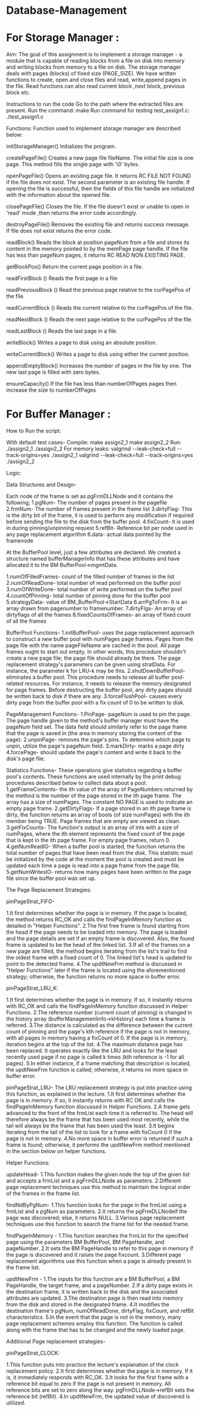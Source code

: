 # Database-Management

# For Storage Manager :
Aim:
The goal of this assignment is to implement a storage manager - a module that is capable of reading blocks from a file on disk into memory and writing blocks from memory to a file on disk. The storage manager deals with pages (blocks) of fixed size (PAGE_SIZE). We have written functions to create, open and close files and read, write,append pages in the file. Read functions can also read current block ,next block, previous block etc.

Instructions to run the code
Go to the path where the extracted files are present.
Run the command: make
Run command for testing test_assign1.c: ./test_assign1.c

Functions:
Function used to implement storage manager are described below:

initStorageManager()
Initializes the program.

createPageFile()
Creates a new page file fileName. The initial file size is one page. This method fills the single page with ’\0’ bytes.

openPageFile()
Opens an existing page file. It returns RC FILE NOT FOUND if the file does not exist. The second parameter is an existing file handle. If opening the file is successful, then the fields of this file handle are initialized with the information about the opened file.

closePageFile()
Closes the file. If the file doesn't exist or unable to open in 'read' mode ,then returns the error code accordingly.

destroyPageFile()
Removes the existing file and returns success message. If file does not exist returns the error code.

readBlock()
Reads the block at position pageNum from a file and stores its content in the memory pointed to by the memPage page handle. If the file has less than pageNum pages, it returns RC READ NON EXISTING PAGE.

getBlockPos()
Return the current page position in a file.

readFirstBlock ()
Reads the first page in a file

readPreviousBlock ()
Read the previous page relative to the curPagePos of the file.

readCurrentBlock ()
Reads the current relative to the curPagePos of the file.

readNextBlock ()
Reads the next page relative to the curPagePos of the file.

readLastBlock ()
Reads the last page in a file.

writeBlock()
Writes a page to disk using an absolute position.

writeCurrentBlock()
Writes a page to disk using either the current position.

appendEmptyBlock()
Increases the number of pages in the file by one. The new last page is filled with zero bytes.

ensureCapacity()
If the file has less than numberOfPages pages then increase the size to numberOfPages

# For Buffer Manager :
How to Run the script:

With default test cases-
 Compile: 
   make assign2_1
   make assign2_2
 Run:
   ./assign2_1
   ./assign2_2
 For memory leaks:
   valgrind --leak-check=full --track-origins=yes ./assign2_1
   valgrind --leak-check=full --track-origins=yes ./assign2_2

Logic:

Data Structures and Design-

Each node of the frame is set as pgFrmDLLNode and it contains the following;
1.pgNum- The number of pages present in the pagefile
2.frmNum- The number of frames present in the frame list
3.dirtyFlag- This is the dirty bit of the frame, it is used to perform any modification if required before sending the file to the disk from the buffer pool.
4.fixCount- It is used in during pinning/unpinning request
5.refBit- Reference bit per node used in any page replacement algorithm
6.data- actual data pointed by the framenode

At the BufferPool level, just a few attributes are declared. We created a structure named bufferManagerInfo that has these attributes and have allocated it to the BM BufferPool->mgmtData. 

1.numOfFilledFrames- count of the filled number of frames in the list
2.numOfReadDone- total number of read performed on the buffer pool
3.numOfWriteDone- total number of write performed on the buffer pool
4.countOfPinning- total number of pinning done for the buffer pool
5.strategyData- value of BM_BufferPool->StartData
6.arrPgToFrm- It is an array drawn from pagenumber to framenumber. 
7.dirtyFlgs- An array of dirtyflags of all the frames
8.fixedCountsOfFrames- an array of fixed count of all the frames

BufferPool Functions-
1.initBufferPool- uses the page replacement approach to construct a new buffer pool with numPages page frames. Pages from the page file with the name pageFileName are cached in the pool. All page frames ought to start out empty. In other words, this procedure shouldn't create a new page file; the page file should already be there. The page replacement strategy's parameters can be given using stratData. For instance, the parameter k for LRU-k may be this.
2.shutDownBufferPool- eliminates a buffer pool. This procedure needs to release all buffer pool-related resources. For instance, it needs to release the memory designated for page frames. Before destructing the buffer pool, any dirty pages should be written back to disk if there are any. 
3.forceFlushPool- causes every dirty page from the buffer pool with a fix count of 0 to be written to disk.

PageManagement Functions-
1.PinPage- pageNum is used to pin the page. The page handle given to the method's buffer manager must have the pageNum field set. The data field should similarly refer to the page frame that the page is saved in (the area in memory storing the content of the page).
2.unpinPage- removes the page's pins. To determine which page to unpin, utilize the page's pageNum field.
3.markDirty- marks a page dirty
4.forcePage- should update the page's content and write it back to the disk's page file.

Statistics Functions-
These operations give statistics regarding a buffer pool's contents. These functions are used internally by the print debug procedures described below to collect data about a pool.
1.getFrameContents- the ith value of the array of PageNumbers returned by the method is the number of the page stored in the ith page frame. The array has a size of numPages. The constant NO PAGE is used to indicate an empty page frame.
2.getDirtyFlags- If a page stored in an ith page frame is dirty, the function returns an array of bools (of size numPages) with the ith member being TRUE. Page frames that are empty are viewed as clean.
3.getFixCounts- The function's output is an array of ints with a size of numPages, where the ith element represents the fixed count of the page that is kept in the ith page frame. For empty page frames, return 0.
4.getNumReadIO- When a buffer pool is started, the function returns the total number of pages that have been read from the disk. This statistic must be initialized by the code at the moment the pool is created and must be updated each time a page is read into a page frame from the page file.
5.getNumWritesIO- returns how many pages have been written to the page file since the buffer pool was set up.


The Page Replacement Strategies:

pinPageStrat_FIFO-

1.It first determines whether the page is in memory. If the page is located, the method returns RC_OK and calls the findPageInMemory function as detailed in "Helper Functions".
2.The first free frame is found starting from the head if the page needs to be loaded into memory. The page is loaded and the page details are set if an empty frame is discovered. Also, the found frame is updated to be the head of the linked list.
3.If all of the frames on a new page are filled, the method begins iterating from the list's trail to find the oldest frame with a fixed count of 0. The linked list's head is updated to point to the detected frame.
4.The updtNewFrm method is discussed in "Helper Functions" later if the frame is located using the aforementioned strategy; otherwise, the function returns no more space in buffer error.

pinPageStrat_LRU_K:

1.It first determines whether the page is in memory. If so, it instantly returns with RC_OK and calls the findPageInMemory function discussed in Helper Functions.
2.The reference number (current count of pinning) is changed in the history array (bufferManagemenIinfo->kHistory) each time a frame is referred.
3.The distance is calculated as the difference between the current count of pinning and the page's kth reference if the page is not in memory, with all pages in memory having a fixCount of 0. If the page is in memory, iteration begins at the top of the list.
4.The maximum distance page has been replaced. It operates exactly like the LRU and looks for the least recently used page if no page is called k times (kth reference is -1 for all pages).
5.In either instance, if a frame matching that description is located, the updtNewFrm function is called; otherwise, it returns no more space in buffer error.

pinPageStrat_LRU- 
The LRU replacement strategy is put into practice using this function, as explained in the lecture.
1.It first determines whether the page is in memory. If so, it instantly returns with RC OK and calls the findPageInMemory function discussed in Helper Functions.
2.A frame gets advanced to the front of the frmList each time it is referred to. The head will therefore always be the frame that has been used most recently, while the tail will always be the frame that has been used the least.
3.It begins iterating from the tail of the list to look for a frame with fixCount 0 if the page is not in memory.
4.No more space in buffer error is returned if such a frame is found; otherwise, it performs the updtNewFrm method mentioned in the section below on helper functions.

Helper Functions:

updateHead- 
1.This function makes the given node the top of the given list and accepts a frmList and a pgFrmDLLNode as parameters.
2.Different page replacement techniques use this method to maintain the logical order of the frames in the frame list.

findNdByPgNum-
1.This function looks for the page in the frmList using a frmList and a pgNum as parameters.
2.It returns the pgFrmDLLNodeif the page was discovered; else, it returns NULL.
3.Various page replacement techniques use this function to search the frame list for the needed frame.

findPageInMemory -
1.This function searches the frmList for the specified page using the parameters BM BufferPool, BM PageHandle, and pageNumber.
2.It sets the BM PageHandle to refer to this page in memory if the page is discovered and It raises the page fixcount.
3.Different page replacement algorithms use this function when a page is already present in the frame list.

updtNewFrm -
1.The inputs for this function are a BM BufferPool, a BM PageHandle, the target frame, and a pageNumber.
2.If a dirty page exists in the destination frame, it is written back to the disk and the associated attributes are updated.
3.The destination page is then read into memory from the disk and stored in the designated frame.
4.It modifies the destination frame's pgNum, numOfReadDone, dirtyFlag, fixCount, and refBit characteristics.
5.In the event that the page is not in the memory, many page replacement schemes employ this function. The function is called along with the frame that has to be changed and the newly loaded page.

Additional Page replacement strategies-


pinPageStrat_CLOCK:

1.This function puts into practice the lecture's explanation of the clock replacement policy.
2.It first determines whether the page is in memory. If it is, it immediately responds with RC_OK.
3.It looks for the first frame with a reference bit equal to zero if the page is not present in memory. All reference bits are set to zero along the way. pgFrmDLLNode->refBit sets the reference bit (refBit).
4.In updtNewFrm, the updated value of discovered is utilized.


